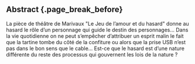 ## Abstract {.page_break_before}

La pièce de théâtre de Marivaux "Le Jeu de l’amour et du hasard" donne au hasard le rôle d’un personnage qui guide le destin des personnages... Dans la vie quotidienne on ne peut s’empêcher d’attribuer un esprit malin le fait que la tartine tombe du côté de la confiture ou alors que la prise USB n’est pas dans le bon sens que le cable... Est-ce que le hasard est d’une nature différente du reste des processus qui gouvernent les lois de la nature ?
